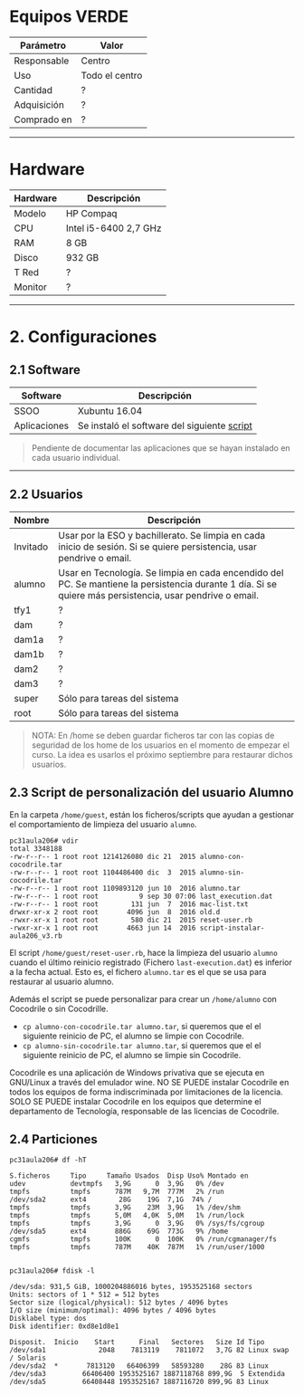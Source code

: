 
# Equipos VERDE

| Parámetro   | Valor          |
| ----------- | -------------- |
| Responsable | Centro         |
| Uso         | Todo el centro |
| Cantidad    | ?              |
| Adquisición | ?              |
| Comprado en | ?              |

---

# Hardware

| Hardware | Descripción           |
| -------- | --------------------- |
| Modelo   | HP Compaq             |
| CPU      | Intel i5-6400 2,7 GHz |
| RAM      | 8 GB                  |
| Disco    | 932 GB |
| T Red    | ? |
| Monitor  | ? |

---

# 2. Configuraciones

## 2.1 Software

| Software | Descripción   |
| -------- | ------------- |
| SSOO     | Xubuntu 16.04 |
| Aplicaciones | Se instaló el software del siguiente [script](./files/script-instalar-aula206_v3.rb) |

> Pendiente de documentar las aplicaciones que se hayan instalado en cada usuario individual.

---

## 2.2 Usuarios

| Nombre   | Descripción |
| -------- | ----------- |
| Invitado | Usar por la ESO y bachillerato. Se limpia en cada inicio de sesión. Si se quiere persistencia, usar pendrive o email. |
| alumno   | Usar en Tecnología. Se limpia en cada encendido del PC. Se mantiene la persistencia durante 1 día. Si se quiere más persistencia, usar pendrive o email. |
| tfy1     | ? |
| dam      | ? |
| dam1a    | ? |
| dam1b    | ? |
| dam2     | ? |
| dam3     | ? |
| super    | Sólo para tareas del sistema |
| root     | Sólo para tareas del sistema |

> NOTA: En /home se deben guardar ficheros tar con las copias de seguridad de los home de los usuarios en el momento de empezar el curso. La idea es usarlos el próximo septiembre para restaurar dichos usuarios.

## 2.3 Script de personalización del usuario Alumno

En la carpeta `/home/guest`, están los ficheros/scripts que ayudan a gestionar el comportamiento de limpieza del usuario `alumno`.

```
pc31aula206# vdir
total 3348188
-rw-r--r-- 1 root root 1214126080 dic 21  2015 alumno-con-cocodrile.tar
-rw-r--r-- 1 root root 1104486400 dic  3  2015 alumno-sin-cocodrile.tar
-rw-r--r-- 1 root root 1109893120 jun 10  2016 alumno.tar
-rw-r--r-- 1 root root          9 sep 30 07:06 last_execution.dat
-rw-r--r-- 1 root root        131 jun  7  2016 mac-list.txt
drwxr-xr-x 2 root root       4096 jun  8  2016 old.d
-rwxr-xr-x 1 root root        580 dic 21  2015 reset-user.rb
-rwxr-xr-x 1 root root       4663 jun 14  2016 script-instalar-aula206_v3.rb
```

El script `/home/guest/reset-user.rb`, hace la limpieza del usuario `alumno` cuando el último reinicio registrado (Fichero `last-execution.dat`) es inferior a la fecha actual. Esto es, el fichero `alumno.tar` es el que se usa para restaurar al usuario alumno.

Además el script se puede personalizar para crear un `/home/alumno` con Cocodrile o sin Cocodrille.
* `cp alumno-con-cocodrile.tar alumno.tar`, si queremos que el el siguiente reinicio de PC, el alumno se limpie con Cocodrile.
* `cp alumno-sin-cocodrile.tar alumno.tar`, si queremos que el el siguiente reinicio de PC, el alumno se limpie sin Cocodrile.

Cocodrile es una aplicación de Windows privativa que se ejecuta en GNU/Linux a través del emulador wine. NO SE PUEDE instalar Cocodrile en todos los equipos de forma indiscriminada por limitaciones de la licencia. SOLO SE PUEDE instalar Cocodrile en los equipos que determine el departamento de Tecnología, responsable de las licencias de Cocodrile.

## 2.4 Particiones

```
pc31aula206# df -hT

S.ficheros     Tipo     Tamaño Usados  Disp Uso% Montado en
udev           devtmpfs   3,9G      0  3,9G   0% /dev
tmpfs          tmpfs      787M   9,7M  777M   2% /run
/dev/sda2      ext4        28G    19G  7,1G  74% /
tmpfs          tmpfs      3,9G    23M  3,9G   1% /dev/shm
tmpfs          tmpfs      5,0M   4,0K  5,0M   1% /run/lock
tmpfs          tmpfs      3,9G      0  3,9G   0% /sys/fs/cgroup
/dev/sda5      ext4       886G    69G  773G   9% /home
cgmfs          tmpfs      100K      0  100K   0% /run/cgmanager/fs
tmpfs          tmpfs      787M    40K  787M   1% /run/user/1000


pc31aula206# fdisk -l

/dev/sda: 931,5 GiB, 1000204886016 bytes, 1953525168 sectors
Units: sectors of 1 * 512 = 512 bytes
Sector size (logical/physical): 512 bytes / 4096 bytes
I/O size (minimum/optimal): 4096 bytes / 4096 bytes
Disklabel type: dos
Disk identifier: 0xd8e1d8e1

Disposit.  Inicio    Start      Final   Sectores   Size Id Tipo
/dev/sda1             2048    7813119    7811072   3,7G 82 Linux swap / Solaris
/dev/sda2  *       7813120   66406399   58593280    28G 83 Linux
/dev/sda3         66406400 1953525167 1887118768 899,9G  5 Extendida
/dev/sda5         66408448 1953525167 1887116720 899,9G 83 Linux
```
